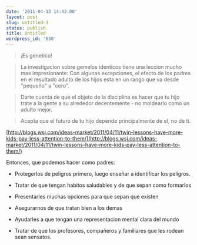 ```yaml
---
date: '2011-04-13 14:42:00'
layout: post
slug: untitled-3
status: publish
title: Untitled
wordpress_id: '630'
---
```



    

> 

> 
> ¡Es genetico!
> 
> 

> 
> La investigacion sobre gemelos identicos tiene una leccion mucho mas impresionante: Con algunas excepciones, el efecto de los padres en el resultado adulto de los hijos esta en un rango que va desde "pequeño" a "cero".
> 
> 

> 
> Darte cuenta de que el objeto de la disciplina es hacer que tu hijo trate a la gente a su alrededor decentemente - no moldearlo como un adulto mejor.
> 
> 

> 
> Acepta que el futuro de tu hijo depende principalmente de el, no de ti.
> 
> 








[http://blogs.wsj.com/ideas-market/2011/04/11/twin-lessons-have-more-kids-pay-less-attention-to-them/](http://blogs.wsj.com/ideas-market/2011/04/11/twin-lessons-have-more-kids-pay-less-attention-to-them/)




Entonces, que podemos hacer como padres:






  * Protegerlos de peligros primero, luego enseñar a identificar los peligros.


  * Tratar de que tengan habitos saludables y de que sepan como formarlos


  * Presentarles muchas opciones para que sepan que existen


  * Asegurarnos de que tratan bien a los demas


  * Ayudarles a que tengan una representacion mental clara del mundo


  * Tratar de que los profesores, compañeros y familiares que les rodean sean sensatos.


  
